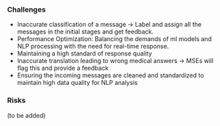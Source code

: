 
### Challenges

- Inaccurate classification of a message -> Label and assign all the messages in the initial stages and get feedback.
- Performance Optimization: Balancing the demands of ml models and NLP processing with the need for real-time response.
- Maintaining a high standard of response quality
- Inaccurate translation leading to wrong medical answers -> MSEs will flag this and provide a feedback
- Ensuring the incoming messages are cleaned and standardized to maintain high data quality for NLP analysis

### Risks

(to be added)